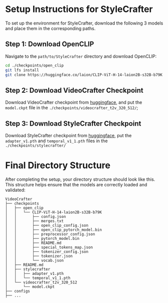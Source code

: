 # Setup Instructions for StyleCrafter


To set up the environment for StyleCrafter, download the following 3 models and place them in the corresponding paths.

## Step 1: Download OpenCLIP

Navigate to the `path/to/StyleCrafter` directory and download OpenCLIP:

```bash
cd ./checkpoints/open_clip
git lfs install
git clone https://huggingface.co/laion/CLIP-ViT-H-14-laion2B-s32B-b79K
```

## Step 2: Download VideoCrafter Checkpoint
Download VideoCrafter checkpoint from [huggingface](https://huggingface.co/VideoCrafter/Text2Video-512/blob/main/model.ckpt), and put the `model.ckpt` file in the `./checkpoints/videocrafter_t2v_320_512/`;


## Step 3: Download StyleCrafter Checkpoint
Download StyleCrafter checkpoint from [huggingface](https://huggingface.co/liuhuohuo/StyleCrafter/tree/main), put the `adapter_v1.pth` and `temporal_v1_1.pth` files in the `./checkpoints/stylecrafter/`


# Final Directory Structure

After completing the setup, your directory structure should look like this. This structure helps ensure that the models are correctly loaded and validated:


```
VideoCrafter
├── checkpoints
│   ├── open_clip
│   │   └── CLIP-ViT-H-14-laion2B-s32B-b79K
│   │       ├── config.json
│   │       ├── merges.txt
│   │       ├── open_clip_config.json
│   │       ├── open_clip_pytorch_model.bin
│   │       ├── preprocessor_config.json
│   │       ├── pytorch_model.bin
│   │       ├── README.md
│   │       ├── special_tokens_map.json
│   │       ├── tokenizer_config.json
│   │       ├── tokenizer.json
│   │       └── vocab.json
│   ├── README.md
│   ├── stylecrafter
│   │   ├── adapter_v1.pth
│   │   └── temporal_v1_1.pth
│   └── videocrafter_t2v_320_512
│       └── model.ckpt
├── configs
├── ...
```
